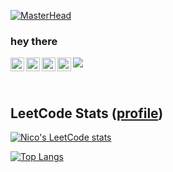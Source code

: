 [![MasterHead](https://www.wallpaperup.com/uploads/wallpapers/2015/07/26/763385/9a82dcaefabcd4470d587987f7b97e24.jpg)](https://github.com/Nico4899)

### hey there 
<a href="https://www.linkedin.com/in/nicolas-fliegel/">
  <img align="left" alt="Nico's LinkedIn" width="22px" src="https://raw.githubusercontent.com/peterthehan/peterthehan/master/assets/linkedin.svg" />
</a>
<a href="https://medium.com/@nico.fliegel">
  <img align="left" alt="Nico's Medium" width="22px" src="https://github.com/gilbarbara/logos/tree/master/logos/medium-icon.svg" />
</a>
<a href="https://www.instagram.com/n1c0_f99/">
  <img align="left" alt="Nico's Instagram" width="22px" src="https://github.com/gilbarbara/logos/tree/master/logos/instagram-icon.svg" />
</a>
<a href="https://twitter.com/n1c0_f99">
  <img align="left" alt="Nico's Twitter" width="22px" src="https://raw.githubusercontent.com/peterthehan/peterthehan/master/assets/twitter.svg" />
</a>

![](https://visitor-badge.glitch.me/badge?page_id=Nico4899)

<br />



## LeetCode Stats ([profile](https://leetcode.com/nicolas_fliegel))
[![Nico's LeetCode stats](https://leetcode-stats-six.vercel.app/api?username=nicolas_fliegel)](https://github.com/KnlnKS/leetcode-stats)

[![Top Langs](https://github-readme-stats.vercel.app/api/top-langs/?username=Nico4899&langs_count=8)](https://github.com/anuraghazra/github-readme-stats)
